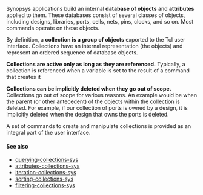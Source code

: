 Synopsys  applications  build  an  internal  **database  of  objects**  and **attributes** applied to them.  These databases consist of several classes of objects, including designs, libraries,  ports,  cells,  nets,  pins, clocks, and so on.  Most commands operate on these objects.

By definition, a **collection is a group of objects** exported to the Tcl user interface. Collections have an internal representation (the objects) and represent an ordered sequence of database objects.

**Collections are active only as long as they are referenced.**  Typically, a  collection  is  referenced when a variable is set to the result of a command that creates it

**Collections can be implicitly deleted when they go out of scope.**   Collections  go out of scope for various reasons. An example would be when the parent (or other antecedent) of the objects within  the  collection is  deleted.   For  example,  if  our collection of ports is owned by a design, it is implicitly deleted when the design that owns the ports is deleted.

A set of commands to create and manipulate collections is  provided  as an integral part of the user interface.

#### See also
- [querying-collections-sys](querying-collections-sys.md)
- [attributes-collections-sys](attributes-collections-sys.md)
- [iteration-collections-sys](iteration-collections-sys.md)
- [sorting-collections-sys](notes/sorting-collections-sys.md)
- [filtering-collections-sys](filtering-collections-sys.md)

